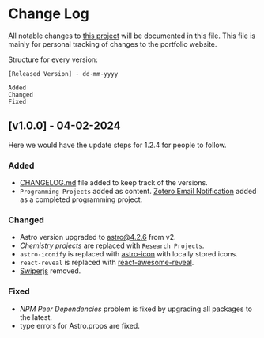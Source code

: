 
# Change Log
All notable changes to [this project](https://github.com/aritraroy24/astro-portfolio/) will be documented in this file. This file is mainly for personal tracking of changes to the portfolio website. 

Structure for every version:
```
[Released Version] - dd-mm-yyyy

Added
Changed
Fixed
```
## [v1.0.0] - 04-02-2024
  
Here we would have the update steps for 1.2.4 for people to follow.
 
### Added
 - [CHANGELOG.md](https://github.com/aritraroy24/astro-portfolio/blob/main/CHANGELOG.md) file added to keep track of the versions.
 - `Programming Projects` added as content. [Zotero Email Notification](https://github.com/aritraroy24/astro-portfolio/tree/main/src/content/programming/completed/zotero-email-notification) added as a completed programming project.
### Changed
  - Astro version upgraded to [astro@4.2.6](https://github.com/withastro/astro/releases/tag/astro%404.2.6) from v2.
  - *Chemistry projects* are replaced with `Research Projects`.
  - `astro-iconify` is replaced with [astro-icon](https://www.astroicon.dev/) with locally stored icons.
  - `react-reveal` is replaced with [react-awesome-reveal](https://www.npmjs.com/package/react-awesome-reveal).
  - [Swiperjs](https://swiperjs.com/) removed.
 
### Fixed
 
- *NPM Peer Dependencies* problem is fixed by upgrading all packages to the latest.
- type errors for Astro.props are fixed.
